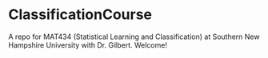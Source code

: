 # ClassificationCourse

A repo for MAT434 (Statistical Learning and Classification) at Southern New Hampshire University with Dr. Gilbert. Welcome!